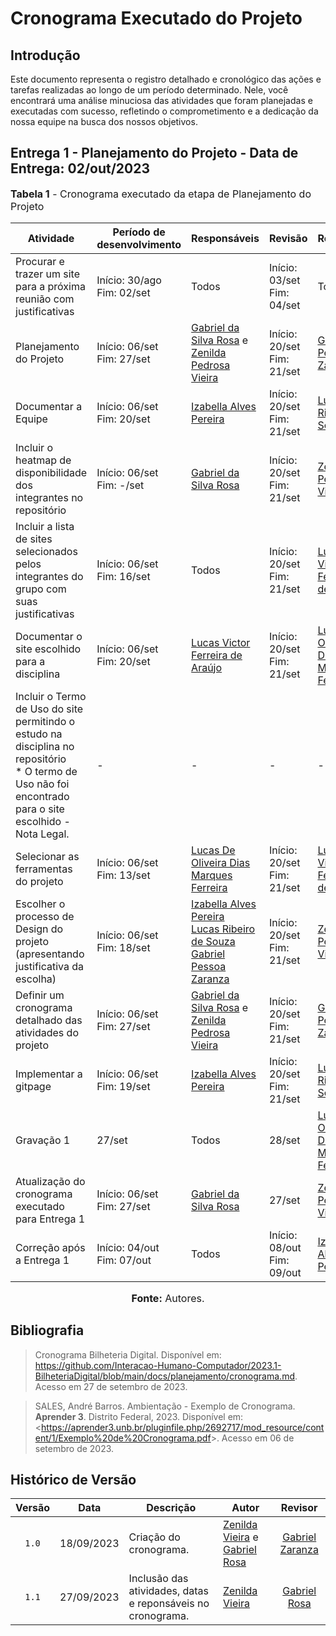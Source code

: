 # Cronograma Executado do Projeto

## Introdução
Este documento representa o registro detalhado e cronológico das ações e tarefas realizadas ao longo de um período determinado. Nele, você encontrará uma análise minuciosa das atividades que foram planejadas e executadas com sucesso, refletindo o comprometimento e a dedicação da nossa equipe na busca dos nossos objetivos.

## Entrega 1 - Planejamento do Projeto - Data de Entrega: 02/out/2023

<font size="3"><p style="text-align: left"><b>Tabela 1</b> - Cronograma executado da etapa de Planejamento do Projeto</p></font>

| Atividade | Período de desenvolvimento | Responsáveis | Revisão | Revisores |
| --------- | --------- | ------- | ------- | ------- |
| Procurar e trazer um site para a próxima reunião com justificativas | Início: 30/ago <br> Fim: 02/set | Todos | Início: 03/set <br> Fim: 04/set | Todos |
| Planejamento do Projeto | Início: 06/set <br> Fim: 27/set | [Gabriel da Silva Rosa](https://github.com/gabrielrosa09) e [Zenilda Pedrosa Vieira](https://github.com/zenildavieira)| Início: 20/set <br> Fim: 21/set | [Gabriel Pessoa Zaranza](https://github.com/GZaranza) |
| Documentar a Equipe | Início: 06/set <br> Fim: 20/set | [Izabella Alves Pereira](https://github.com/izabellaalves) | Início: 20/set <br> Fim: 21/set | [Lucas Ribeiro de Souza](https://github.com/lucassouzs) |
| Incluir o heatmap de disponibilidade dos integrantes no repositório | Início: 06/set <br> Fim: -/set | [Gabriel da Silva Rosa](https://github.com/gabrielrosa09) | Início: 20/set <br> Fim: 21/set | [Zenilda Pedrosa Vieira](https://github.com/zenildavieira) |
| Incluir a lista de sites selecionados pelos integrantes do grupo com suas justificativas | Início: 06/set <br> Fim: 16/set | Todos | Início: 20/set <br> Fim: 21/set |[Lucas Victor Ferreira de Araújo](https://github.com/Lucas13032003)|
| Documentar o site escolhido para a disciplina | Início: 06/set <br> Fim: 20/set |[Lucas Victor Ferreira de Araújo](https://github.com/Lucas13032003) | Início: 20/set <br> Fim: 21/set | [Lucas De Oliveira Dias Marques Ferreira](https://github.com/LucasOliveiraDiasMarquesFerreira)|
| Incluir o Termo de Uso do site permitindo o estudo na disciplina no repositório <br> * O termo de Uso não foi encontrado para o site escolhido - Nota Legal. | - | - | - | - |
| Selecionar as ferramentas do projeto | Início: 06/set <br> Fim: 13/set | [Lucas De Oliveira Dias Marques Ferreira](https://github.com/LucasOliveiraDiasMarquesFerreira) | Início: 20/set <br> Fim: 21/set | [Lucas Victor Ferreira de Araújo](https://github.com/Lucas13032003) |
| Escolher o processo de Design do projeto (apresentando justificativa da escolha) | Início: 06/set <br> Fim: 18/set | [Izabella Alves Pereira](https://github.com/izabellaalves) <br> [Lucas Ribeiro de Souza](https://github.com/lucassouzs) <br> [Gabriel Pessoa Zaranza](https://github.com/GZaranza) | Início: 20/set <br> Fim: 21/set |[Zenilda Pedrosa Vieira](https://github.com/zenildavieira) |
| Definir um cronograma detalhado das atividades do projeto | Início: 06/set <br> Fim: 27/set | [Gabriel da Silva Rosa](https://github.com/gabrielrosa09) e [Zenilda Pedrosa Vieira](https://github.com/zenildavieira) | Início: 20/set <br> Fim: 21/set | [Gabriel Pessoa Zaranza](https://github.com/GZaranza)|
| Implementar a gitpage | Início: 06/set <br> Fim: 19/set | [Izabella Alves Pereira](https://github.com/izabellaalves) | Início: 20/set <br> Fim: 21/set | [Lucas Ribeiro de Souza](https://github.com/lucassouzs)   |
| Gravação 1 | 27/set | Todos | 28/set | [Lucas De Oliveira Dias Marques Ferreira](https://github.com/LucasOliveiraDiasMarquesFerreira) |
| Atualização do cronograma executado para Entrega 1 | Início: 06/set <br> Fim: 27/set | [Gabriel da Silva Rosa](https://github.com/gabrielrosa09) | 27/set | [Zenilda Pedrosa Vieira](https://github.com/zenildavieira) |
| Correção após a Entrega 1 | Início: 04/out <br> Fim: 07/out | Todos | Início: 08/out <br> Fim: 09/out | [Izabella Alves Pereira](https://github.com/izabellaalves) |



<font size="3"><p style="text-align: center"><b>Fonte:</b> Autores.</p></font>



## Bibliografia

> Cronograma Bilheteria Digital. Disponível em: <https://github.com/Interacao-Humano-Computador/2023.1-BilheteriaDigital/blob/main/docs/planejamento/cronograma.md>. Acesso em 27 de setembro de 2023.

> SALES, André Barros. Ambientação - Exemplo de Cronograma. **Aprender 3**. Distrito Federal, 2023. Disponível em: <<https://aprender3.unb.br/pluginfile.php/2692717/mod_resource/content/1/Exemplo%20de%20Cronograma.pdf>>. Acesso em 06 de setembro de 2023.

## Histórico de Versão

|Versão|Data|Descrição|Autor|Revisor|
|:----:|----|---------|-----|:-------:|
|`1.0`|18/09/2023|Criação do cronograma.| [Zenilda Vieira](https://github.com/ZenildaVieira) e [Gabriel Rosa](https://github.com/gabrielrosa09) | [Gabriel Zaranza](https://github.com/GZaranza) |           
|`1.1`|27/09/2023|Inclusão das atividades, datas e reponsáveis no cronograma.| [Zenilda Vieira](https://github.com/ZenildaVieira)  | [Gabriel Rosa](https://github.com/gabrielrosa09) |           